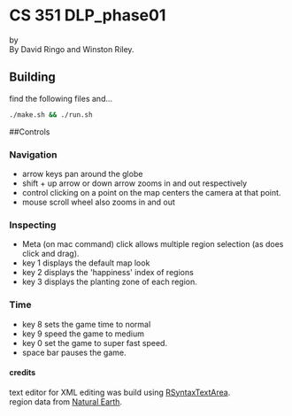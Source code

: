# CS 351 DLP_phase01
by  
By David Ringo and Winston Riley.

## Building
find the following files and...

~~~bash
./make.sh && ./run.sh
~~~


##Controls
### Navigation
* arrow keys pan around the globe
* shift + up arrow or down arrow zooms in and out respectively
* control clicking on a point on the map centers the camera at that point.
* mouse scroll wheel also zooms in and out


### Inspecting
* Meta (on mac command) click allows multiple region selection (as does click and drag).
* key 1 displays the default map look
* key 2 displays the 'happiness' index of regions
* key 3 displays the planting zone of each region.

### Time

* key 8 sets the game time to normal 
* key 9 speed the game to medium
* key 0 set the game to super fast speed.
* space bar pauses the game.

#### credits
text editor for XML editing was build using [RSyntaxTextArea](https://github.com/bobbylight).  
region data from [Natural Earth](http://www.naturalearthdata.com).